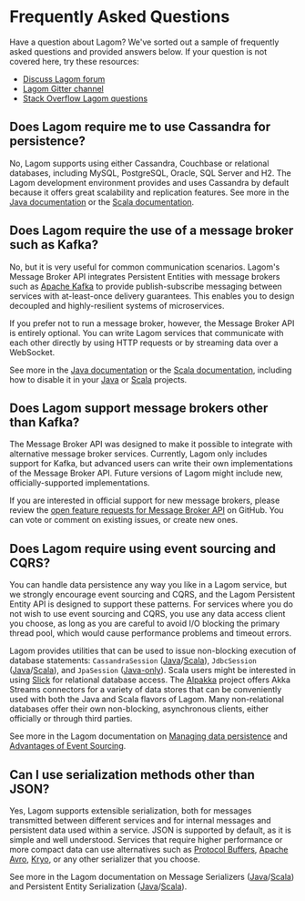 # Frequently Asked Questions

Have a question about Lagom? We've sorted out a sample of frequently asked questions and provided answers below. If your question is not covered here, try these resources:

- [Discuss Lagom forum](https://discuss.lagomframework.com)
- [Lagom Gitter channel](https://gitter.im/lagom/lagom)
- [Stack Overflow Lagom questions](https://stackoverflow.com/questions/tagged/lagom)

## Does Lagom require me to use Cassandra for persistence?

No, Lagom supports using either Cassandra, Couchbase or relational databases, including MySQL, PostgreSQL, Oracle, SQL Server and H2. The Lagom development environment provides and uses Cassandra by default because it offers great scalability and replication features.  See more in the [Java documentation](/documentation/current/java/PersistentEntity.html) or the [Scala documentation](/documentation/current/scala/PersistentEntity.html).

## Does Lagom require the use of a message broker such as Kafka?

No, but it is very useful for common communication scenarios. Lagom's Message Broker API integrates Persistent Entities with message brokers such as [Apache Kafka](https://kafka.apache.org/) to provide publish-subscribe messaging between services with at-least-once delivery guarantees. This enables you to design decoupled and highly-resilient systems of microservices.

If you prefer not to run a message broker, however, the Message Broker API is entirely optional. You can write Lagom services that communicate with each other directly by using HTTP requests or by streaming data over a WebSocket.

See more in the [Java documentation](/documentation/current/java/MessageBroker.html) or the [Scala documentation](/documentation/current/scala/MessageBroker.html), including how to disable it in your [Java](/documentation/current/java/KafkaServer.html#Disable-it) or [Scala](/documentation/current/scala/KafkaServer.html#Disable-it) projects.

## Does Lagom support message brokers other than Kafka?

The Message Broker API was designed to make it possible to integrate with alternative message broker services. Currently, Lagom only includes support for Kafka, but advanced users can write their own implementations of the Message Broker API. Future versions of Lagom might include new, officially-supported implementations.

If you are interested in official support for new message brokers, please review the [open feature requests for Message Broker API](https://github.com/lagom/lagom/issues?q=is%3Aopen+is%3Aissue+label%3Atopic%3Amessage-broker-api+label%3Atype%3Afeature) on GitHub. You can vote or comment on existing issues, or create new ones.

## Does Lagom require using event sourcing and CQRS?

You can handle data persistence any way you like in a Lagom service, but we strongly encourage event sourcing and CQRS, and the Lagom Persistent Entity API is designed to support these patterns. For services where you do not wish to use event sourcing and CQRS, you use any data access client you choose, as long as you are careful to avoid I/O blocking the primary thread pool, which would cause performance problems and timeout errors.

Lagom provides utilities that can be used to issue non-blocking execution of database statements: `CassandraSession` ([Java](/documentation/current/java/api/com/lightbend/lagom/javadsl/persistence/cassandra/CassandraSession.html)/[Scala](/documentation/current/scala/api/index.html#com.lightbend.lagom.scaladsl.persistence.cassandra.CassandraSession)), `JdbcSession` ([Java](/documentation/current/java/api/com/lightbend/lagom/javadsl/persistence/jdbc/JdbcSession.html)/[Scala](/documentation/current/scala/api/index.html#com.lightbend.lagom.scaladsl.persistence.jdbc.JdbcSession)), and `JpaSession` ([Java-only](/documentation/current/java/api/com/lightbend/lagom/javadsl/persistence/jpa/JpaSession.html)). Scala users might be interested in using [Slick](http://slick.lightbend.com/) for relational database access. The [Alpakka](https://developer.lightbend.com/docs/alpakka/current/) project offers Akka Streams connectors for a variety of data stores that can be conveniently used with both the Java and Scala flavors of Lagom. Many non-relational databases offer their own non-blocking, asynchronous clients, either officially or through third parties.

See more in the Lagom documentation on [Managing data persistence](/documentation/current/java/ES_CQRS.html) and [Advantages of Event Sourcing](/documentation/current/java/ESAdvantage.html).

## Can I use serialization methods other than JSON?

Yes, Lagom supports extensible serialization, both for messages transmitted between different services and for internal messages and persistent data used within a service. JSON is supported by default, as it is simple and well understood. Services that require higher performance or more compact data can use alternatives such as [Protocol Buffers](https://developers.google.com/protocol-buffers/), [Apache Avro](http://avro.apache.org/), [Kryo](https://github.com/EsotericSoftware/kryo), or any other serializer that you choose.

See more in the Lagom documentation on Message Serializers ([Java](/documentation/current/java/MessageSerializers.html)/[Scala](/documentation/current/scala/MessageSerializers.html)) and Persistent Entity Serialization ([Java](/documentation/current/java/Serialization.html)/[Scala](/documentation/current/scala/Serialization.html)).
